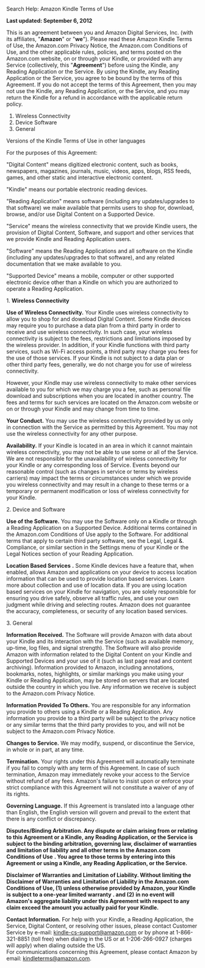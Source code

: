 Search Help: Amazon Kindle Terms of Use

**Last updated: September 6, 2012**

This is an agreement between you and Amazon Digital Services, Inc. (with its affiliates, "**Amazon**" or "**we**"). Please read these Amazon Kindle Terms of Use, the Amazon.com Privacy Notice, the Amazon.com Conditions of Use, and the other applicable rules, policies, and terms posted on the Amazon.com website, on or through your Kindle, or provided with any Service (collectively, this "**Agreement**") before using the Kindle, any Reading Application or the Service. By using the Kindle, any Reading Application or the Service, you agree to be bound by the terms of this Agreement. If you do not accept the terms of this Agreement, then you may not use the Kindle, any Reading Application, or the Service, and you may return the Kindle for a refund in accordance with the applicable return policy.  

1.  Wireless Connectivity
2.  Device Software
3.  General

Versions of the Kindle Terms of Use in other languages

For the purposes of this Agreement:

  
"Digital Content" means digitized electronic content, such as books, newspapers, magazines, journals, music, videos, apps, blogs, RSS feeds, games, and other static and interactive electronic content.

  
"Kindle" means our portable electronic reading devices.

  
"Reading Application" means software (including any updates/upgrades to that software) we make available that permits users to shop for, download, browse, and/or use Digital Content on a Supported Device.

  
"Service" means the wireless connectivity that we provide Kindle users, the provision of Digital Content, Software, and support and other services that we provide Kindle and Reading Application users.

  
"Software" means the Reading Applications and all software on the Kindle (including any updates/upgrades to that software), and any related documentation that we make available to you.

  
"Supported Device" means a mobile, computer or other supported electronic device other than a Kindle on which you are authorized to operate a Reading Application.

1\. **Wireless Connectivity**

**Use of Wireless Connectivity.** Your Kindle uses wireless connectivity to allow you to shop for and download Digital Content. Some Kindle devices may require you to purchase a data plan from a third party in order to receive and use wireless connectivity. In such case, your wireless connectivity is subject to the fees, restrictions and limitations imposed by the wireless provider. In addition, if your Kindle functions with third party services, such as Wi-Fi access points, a third party may charge you fees for the use of those services. If your Kindle is not subject to a data plan or other third party fees, generally, we do not charge you for use of wireless connectivity.

However, your Kindle may use wireless connectivity to make other services available to you for which we may charge you a fee, such as personal file download and subscriptions when you are located in another country. The fees and terms for such services are located on the Amazon.com website or on or through your Kindle and may change from time to time.  
  
**Your Conduct.** You may use the wireless connectivity provided by us only in connection with the Service as permitted by this Agreement. You may not use the wireless connectivity for any other purpose.  
  
**Availability.** If your Kindle is located in an area in which it cannot maintain wireless connectivity, you may not be able to use some or all of the Service. We are not responsible for the unavailability of wireless connectivity for your Kindle or any corresponding loss of Service. Events beyond our reasonable control (such as changes in service or terms by wireless carriers) may impact the terms or circumstances under which we provide you wireless connectivity and may result in a change to these terms or a temporary or permanent modification or loss of wireless connectivity for your Kindle.

2\. Device and Software

**Use of the Software.** You may use the Software only on a Kindle or through a Reading Application on a Supported Device. Additional terms contained in the Amazon.com Conditions of Use apply to the Software. For additional terms that apply to certain third party software, see the Legal, Legal &. Compliance, or similar section in the Settings menu of your Kindle or the Legal Notices section of your Reading Application.  
  
**Location Based Services** **.** Some Kindle devices have a feature that, when enabled, allows Amazon and applications on your device to access location information that can be used to provide location based services. Learn more about collection and use of location data. If you are using location based services on your Kindle for navigation, you are solely responsible for ensuring you drive safely, observe all traffic rules, and use your own judgment while driving and selecting routes. Amazon does not guarantee the accuracy, completeness, or security of any location based services.  

  
  

3\. General

**Information Received.** The Software will provide Amazon with data about your Kindle and its interaction with the Service (such as available memory, up-time, log files, and signal strength). The Software will also provide Amazon with information related to the Digital Content on your Kindle and Supported Devices and your use of it (such as last page read and content archiving). Information provided to Amazon, including annotations, bookmarks, notes, highlights, or similar markings you make using your Kindle or Reading Application, may be stored on servers that are located outside the country in which you live. Any information we receive is subject to the Amazon.com Privacy Notice.  
  
**Information Provided To Others.** You are responsible for any information you provide to others using a Kindle or a Reading Application. Any information you provide to a third party will be subject to the privacy notice or any similar terms that the third party provides to you, and will not be subject to the Amazon.com Privacy Notice.  
  
**Changes to Service.** We may modify, suspend, or discontinue the Service, in whole or in part, at any time.  
  
**Termination.** Your rights under this Agreement will automatically terminate if you fail to comply with any term of this Agreement. In case of such termination, Amazon may immediately revoke your access to the Service without refund of any fees. Amazon's failure to insist upon or enforce your strict compliance with this Agreement will not constitute a waiver of any of its rights.  
  
**Governing Language.** If this Agreement is translated into a language other than English, the English version will govern and prevail to the extent that there is any conflict or discrepancy.  
  
**Disputes/Binding Arbitration. Any dispute or claim arising from or relating to this Agreement or a Kindle, any Reading Application, or the Service is subject to the binding arbitration, governing law, disclaimer of warranties and limitation of liability and all other terms in the Amazon.com Conditions of Use** **. You agree to those terms by entering into this Agreement or using a Kindle, any Reading Application, or the Service.**  
  
**Disclaimer of Warranties and Limitation of Liability. Without limiting the Disclaimer of Warranties and Limitation of Liability in the Amazon.com Conditions of Use, (1) unless otherwise provided by Amazon, your Kindle is subject to a one-year limited warranty** **. and (2)** **in no event will Amazon's aggregate liability under this Agreement with respect to any claim exceed the amount you actually paid for your Kindle.**  

**Contact Information.** For help with your Kindle, a Reading Application, the Service, Digital Content, or resolving other issues, please contact Customer Service by e-mail: kindle-cs-support@amazon.com or by phone at 1-866-321-8851 (toll free) when dialing in the US or at 1-206-266-0927 (charges will apply) when dialing outside the US.  
For communications concerning this Agreement, please contact Amazon by email: kindleterms@amazon.com.